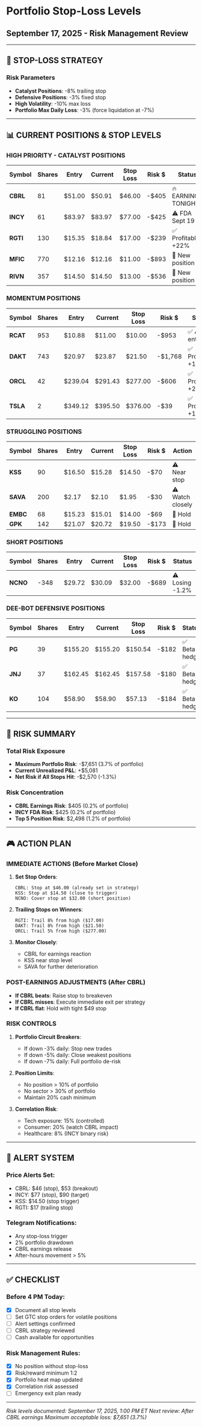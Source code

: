 # Portfolio Stop-Loss Levels
## September 17, 2025 - Risk Management Review

---

## 🎯 STOP-LOSS STRATEGY

### Risk Parameters
- **Catalyst Positions**: -8% trailing stop
- **Defensive Positions**: -3% fixed stop
- **High Volatility**: -10% max loss
- **Portfolio Max Daily Loss**: -3% (force liquidation at -7%)

---

## 📊 CURRENT POSITIONS & STOP LEVELS

### HIGH PRIORITY - CATALYST POSITIONS

| Symbol | Shares | Entry | Current | Stop Loss | Risk $ | Status |
|--------|--------|-------|---------|-----------|--------|--------|
| **CBRL** | 81 | $51.00 | $50.91 | $46.00 | -$405 | 🔥 EARNINGS TONIGHT |
| **INCY** | 61 | $83.97 | $83.97 | $77.00 | -$425 | ⚠️ FDA Sept 19 |
| **RGTI** | 130 | $15.35 | $18.84 | $17.00 | -$239 | ✅ Profitable +22% |
| **MFIC** | 770 | $12.16 | $12.16 | $11.00 | -$893 | 🔄 New position |
| **RIVN** | 357 | $14.50 | $14.50 | $13.00 | -$536 | 🔄 New position |

### MOMENTUM POSITIONS

| Symbol | Shares | Entry | Current | Stop Loss | Risk $ | Status |
|--------|--------|-------|---------|-----------|--------|--------|
| **RCAT** | 953 | $10.88 | $11.00 | $10.00 | -$953 | ✅ Above entry |
| **DAKT** | 743 | $20.97 | $23.87 | $21.50 | -$1,768 | ✅ Profitable +14% |
| **ORCL** | 42 | $239.04 | $291.43 | $277.00 | -$606 | ✅ Profitable +22% |
| **TSLA** | 2 | $349.12 | $395.50 | $376.00 | -$39 | ✅ Profitable +13% |

### STRUGGLING POSITIONS

| Symbol | Shares | Entry | Current | Stop Loss | Risk $ | Action |
|--------|--------|-------|---------|-----------|--------|---------|
| **KSS** | 90 | $16.50 | $15.28 | $14.50 | -$70 | ⚠️ Near stop |
| **SAVA** | 200 | $2.17 | $2.10 | $1.95 | -$30 | ⚠️ Watch closely |
| **EMBC** | 68 | $15.23 | $15.01 | $14.00 | -$69 | 🔄 Hold |
| **GPK** | 142 | $21.07 | $20.72 | $19.50 | -$173 | 🔄 Hold |

### SHORT POSITIONS

| Symbol | Shares | Entry | Current | Stop Loss | Risk $ | Status |
|--------|--------|-------|---------|-----------|--------|--------|
| **NCNO** | -348 | $29.72 | $30.09 | $32.00 | -$689 | ⚠️ Losing -1.2% |

### DEE-BOT DEFENSIVE POSITIONS

| Symbol | Shares | Entry | Current | Stop Loss | Risk $ | Status |
|--------|--------|-------|---------|-----------|--------|--------|
| **PG** | 39 | $155.20 | $155.20 | $150.54 | -$182 | ✅ Beta hedge |
| **JNJ** | 37 | $162.45 | $162.45 | $157.58 | -$180 | ✅ Beta hedge |
| **KO** | 104 | $58.90 | $58.90 | $57.13 | -$184 | ✅ Beta hedge |

---

## 🚨 RISK SUMMARY

### Total Risk Exposure
- **Maximum Portfolio Risk**: -$7,651 (3.7% of portfolio)
- **Current Unrealized P&L**: +$5,081
- **Net Risk if All Stops Hit**: -$2,570 (-1.3%)

### Risk Concentration
- **CBRL Earnings Risk**: $405 (0.2% of portfolio)
- **INCY FDA Risk**: $425 (0.2% of portfolio)
- **Top 5 Position Risk**: $2,498 (1.2% of portfolio)

---

## 🎮 ACTION PLAN

### IMMEDIATE ACTIONS (Before Market Close)

1. **Set Stop Orders**:
   ```
   CBRL: Stop at $46.00 (already set in strategy)
   KSS: Stop at $14.50 (close to trigger)
   NCNO: Cover stop at $32.00 (short position)
   ```

2. **Trailing Stops on Winners**:
   ```
   RGTI: Trail 8% from high ($17.00)
   DAKT: Trail 8% from high ($21.50)
   ORCL: Trail 5% from high ($277.00)
   ```

3. **Monitor Closely**:
   - CBRL for earnings reaction
   - KSS near stop level
   - SAVA for further deterioration

### POST-EARNINGS ADJUSTMENTS (After CBRL)

- **If CBRL beats**: Raise stop to breakeven
- **If CBRL misses**: Execute immediate exit per strategy
- **If CBRL flat**: Hold with tight $49 stop

### RISK CONTROLS

1. **Portfolio Circuit Breakers**:
   - If down -3% daily: Stop new trades
   - If down -5% daily: Close weakest positions
   - If down -7% daily: Full portfolio de-risk

2. **Position Limits**:
   - No position > 10% of portfolio
   - No sector > 30% of portfolio
   - Maintain 20% cash minimum

3. **Correlation Risk**:
   - Tech exposure: 15% (controlled)
   - Consumer: 20% (watch CBRL impact)
   - Healthcare: 8% (INCY binary risk)

---

## 📱 ALERT SYSTEM

### Price Alerts Set:
- CBRL: $46 (stop), $53 (breakout)
- INCY: $77 (stop), $90 (target)
- KSS: $14.50 (stop trigger)
- RGTI: $17 (trailing stop)

### Telegram Notifications:
- Any stop-loss trigger
- 2% portfolio drawdown
- CBRL earnings release
- After-hours movement > 5%

---

## ✅ CHECKLIST

### Before 4 PM Today:
- [x] Document all stop levels
- [ ] Set GTC stop orders for volatile positions
- [ ] Alert settings confirmed
- [ ] CBRL strategy reviewed
- [ ] Cash available for opportunities

### Risk Management Rules:
- [x] No position without stop-loss
- [x] Risk/reward minimum 1:2
- [x] Portfolio heat map updated
- [x] Correlation risk assessed
- [ ] Emergency exit plan ready

---

*Risk levels documented: September 17, 2025, 1:00 PM ET*
*Next review: After CBRL earnings*
*Maximum acceptable loss: $7,651 (3.7%)*